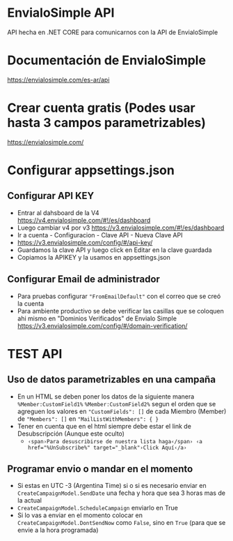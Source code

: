 # EnvialoSimple API
API hecha en .NET CORE para comunicarnos con la API de EnvialoSimple

# Documentación de EnvialoSimple
https://envialosimple.com/es-ar/api

# Crear cuenta gratis (Podes usar hasta 3 campos parametrizables)
https://envialosimple.com/

# Configurar appsettings.json

## Configurar API KEY
- Entrar al dahsboard de la V4 https://v4.envialosimple.com/#!/es/dashboard
- Luego cambiar v4 por v3 https://v3.envialosimple.com/#!/es/dashboard
- Ir a cuenta - Configuracion - Clave API - Nueva Clave API
- https://v3.envialosimple.com/config/#/api-key/
- Guardamos la clave API y luego click en Editar en la clave guardada
- Copiamos la APIKEY y la usamos en appsettings.json

## Configurar Email de administrador
- Para pruebas configurar `"FromEmailDefault"` con el correo que se creó la cuenta
- Para ambiente productivo se debe verificar las casillas que se coloquen ahi mismo en "Dominios Verificados" de Envialo Simple https://v3.envialosimple.com/config/#/domain-verification/

# TEST API

## Uso de datos parametrizables en una campaña
- En un HTML se deben poner los datos de la siguiente manera `%Member:CustomField1%` `%Member:CustomField2%` segun el orden que se agreguen los valores en `"CustomFields": []` de cada Miembro (Member) de `"Members": []` en `"MailListWithMembers": { }`
- Tener en cuenta que en el html siempre debe estar el link de Desubscripción (Aunque este oculto)
  - `‹span›Para desuscribirse de nuestra lista haga‹/span› ‹a href="%UnSubscribe%" target="_blank"›Click Aquí‹/a›`

## Programar envio o mandar en el momento
- Si estas en UTC -3 (Argentina Time) si o si es necesario enviar en `CreateCampaignModel.SendDate` una fecha y hora que sea 3 horas mas de la actual
- `CreateCampaignModel.ScheduleCampaign` enviarlo en True
- Si lo vas a enviar en el momento colocar en `CreateCampaignModel.DontSendNow` como `False`, sino en `True` (para que se envie a la hora programada)
